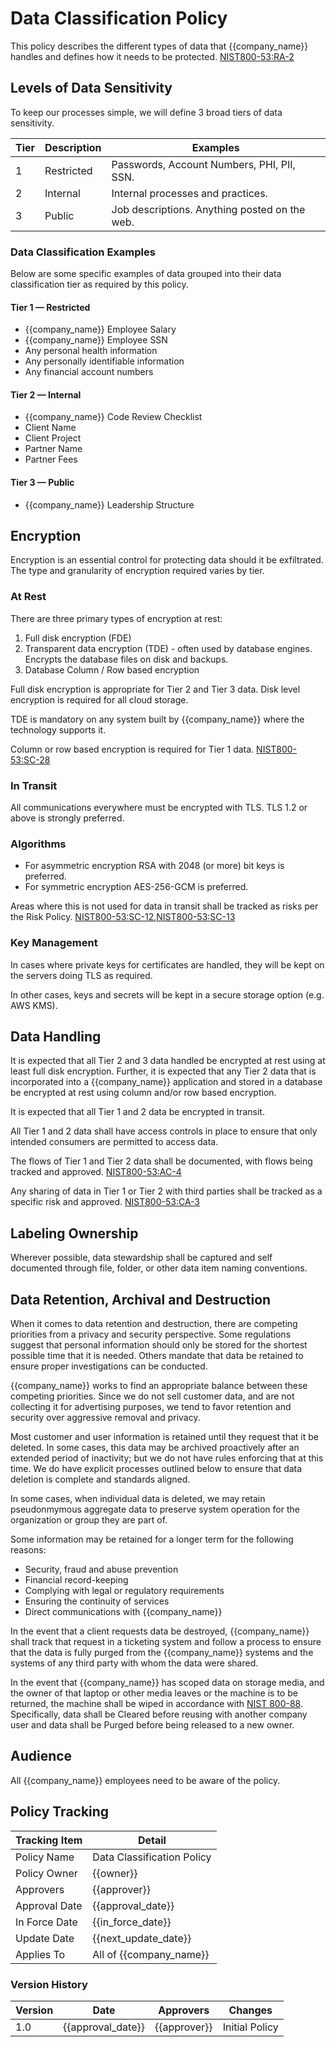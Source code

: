 # Data Classification Policy

This policy describes the different types of data that {{company_name}} handles and defines how it needs to be protected.
[NIST800-53:RA-2](https://nvd.nist.gov/800-53/Rev4/control/RA-2)

## Levels of Data Sensitivity

To keep our processes simple, we will define 3 broad tiers of data sensitivity.

| Tier | Description | Examples |
| -----|-------------|----------|
| 1 | Restricted | Passwords, Account Numbers, PHI, PII, SSN.  |
| 2 | Internal | Internal processes and practices. |
| 3 | Public | Job descriptions. Anything posted on the web. |

### Data Classification Examples

Below are some specific examples of data grouped into their data classification
tier as required by this policy.

#### Tier 1 — Restricted

* {{company_name}} Employee Salary
* {{company_name}} Employee SSN
* Any personal health information
* Any personally identifiable information
* Any financial account numbers

#### Tier 2 — Internal

* {{company_name}} Code Review Checklist
* Client Name
* Client Project
* Partner Name
* Partner Fees

#### Tier 3 — Public

* {{company_name}} Leadership Structure

## Encryption

Encryption is an essential control for protecting data should it be exfiltrated.
The type and granularity of encryption required varies by tier.

### At Rest

There are three primary types of encryption at rest:

1. Full disk encryption (FDE)
1. Transparent data encryption (TDE) - often used by database engines. Encrypts
   the database files on disk and backups.
1. Database Column / Row based encryption

Full disk encryption is appropriate for Tier 2 and Tier 3 data.  Disk level
encryption is required for all cloud storage.

TDE is mandatory on any system built by {{company_name}} where the technology
supports it.

Column or row based encryption is required for Tier 1 data.
[NIST800-53:SC-28](https://nvd.nist.gov/800-53/Rev4/control/SC-28)

### In Transit

All communications everywhere must be encrypted with TLS. TLS 1.2 or above
is strongly preferred.

### Algorithms

* For asymmetric encryption RSA with 2048 (or more) bit keys is preferred.
* For symmetric encryption AES-256-GCM is preferred.

Areas where this is not used for data in transit shall be tracked as risks per the Risk Policy.
[NIST800-53:SC-12](https://nvd.nist.gov/800-53/Rev4/control/SC-12),[NIST800-53:SC-13](https://nvd.nist.gov/800-53/Rev4/control/SC-13)

### Key Management

In cases where private keys for certificates are handled, they will be kept on the servers doing TLS as required.

In other cases, keys and secrets will be kept in a secure storage option (e.g. AWS KMS).

## Data Handling

It is expected that all Tier 2 and 3 data handled be encrypted at rest
using at least full disk encryption. Further, it is expected that any Tier 2
data that is incorporated into a {{company_name}} application and stored in a
database be encrypted at rest using column and/or row based encryption.

It is expected that all Tier 1 and 2 data be encrypted in transit.

All Tier 1 and 2 data shall have access controls in place to ensure that only
intended consumers are permitted to access data.

The flows of Tier 1 and Tier 2 data shall be documented, with flows being
tracked and approved. [NIST800-53:AC-4](https://nvd.nist.gov/800-53/Rev4/control/AC-4)

Any sharing of data in Tier 1 or Tier 2 with third parties shall be tracked as
a specific risk and approved. [NIST800-53:CA-3](https://nvd.nist.gov/800-53/Rev4/control/CA-3)

## Labeling Ownership

Wherever possible, data stewardship shall be captured and self documented through file, folder, or other data
item naming conventions.

## Data Retention, Archival and Destruction

When it comes to data retention and destruction, there are competing priorities
from a privacy and security perspective.  Some regulations suggest that personal information
should only be stored for the shortest possible time that it is needed.  Others mandate that
data be retained to ensure proper investigations can be conducted.

{{company_name}} works to find an appropriate balance between these competing priorities.
Since we do not sell customer data, and are not collecting it for advertising purposes,
we tend to favor retention and security over aggressive removal and privacy.

Most customer and user information is retained until they request that it be deleted.  In
some cases, this data may be archived proactively after an extended period of inactivity;
but we do not have rules enforcing that at this time.  We do have explicit processes 
outlined below to ensure that data deletion is complete and standards aligned.

In some cases, when individual data is deleted, we may retain pseudonmymous aggregate
data to preserve system operation for the organization or group they are part of.

Some information may be retained for a longer term for the following reasons:

* Security, fraud and abuse prevention
* Financial record-keeping
* Complying with legal or regulatory requirements
* Ensuring the continuity of services
* Direct communications with {{company_name}}

In the event that a client requests data be destroyed, {{company_name}} shall
track that request in a ticketing system and follow a process to ensure that
the data is fully purged from the {{company_name}} systems and the systems of
any third party with whom the data were shared.

In the event that {{company_name}} has scoped data on storage media, and the
owner of that laptop or other media leaves or the machine is to be returned,
the machine shall be wiped in accordance with [NIST 800-88](https://nvlpubs.nist.gov/nistpubs/SpecialPublications/NIST.SP.800-88r1.pdf). Specifically, data shall be Cleared before reusing with another company user
and data shall be Purged before being released to a new owner.

## Audience

All {{company_name}} employees need to be aware of the policy.

## Policy Tracking

| Tracking Item   | Detail |
|-----------------|--------|
| Policy Name     | Data Classification Policy |
| Policy Owner    | {{owner}} |
| Approvers       | {{approver}} |
| Approval Date   | {{approval_date}} |
| In Force Date   | {{in_force_date}} |
| Update Date     | {{next_update_date}} |
| Applies To      | All of {{company_name}} |

### Version History

| Version | Date | Approvers | Changes |
|--|--|--|--|
| 1.0 | {{approval_date}} | {{approver}} | Initial Policy |
